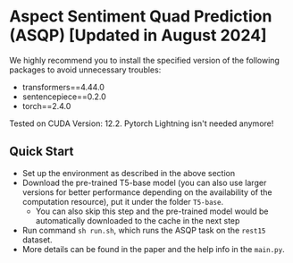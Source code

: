 # Aspect Sentiment Quad Prediction (ASQP) [Updated in August 2024]


We highly recommend you to install the specified version of the following packages to avoid unnecessary troubles:

- transformers==4.44.0
- sentencepiece==0.2.0
- torch==2.4.0

Tested on CUDA Version: 12.2. Pytorch Lightning isn't needed anymore!

## Quick Start

- Set up the environment as described in the above section
- Download the pre-trained T5-base model (you can also use larger versions for better performance depending on the availability of the computation resource), put it under the folder `T5-base`.
  - You can also skip this step and the pre-trained model would be automatically downloaded to the cache in the next step
- Run command `sh run.sh`, which runs the ASQP task on the `rest15` dataset.
- More details can be found in the paper and the help info in the `main.py`.



